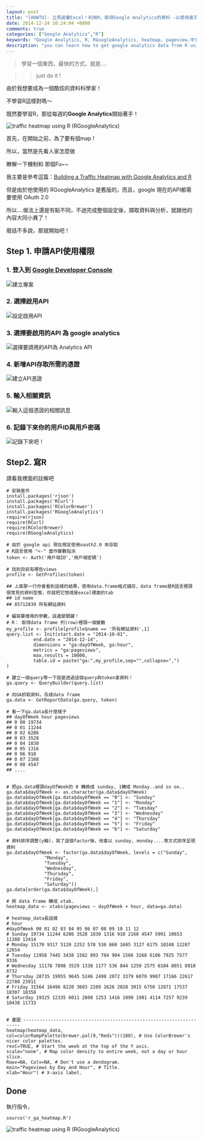 ```yaml
---
layout: post
title: "[HOWTO]- 立馬拋棄Excel！利用R，取得Google Analytics的資料 -以使用者流量的時間畫heatmap為example"
date: 2014-12-24 10:24:04 +0800
comments: true
categories: ["Google Analytics","R"]
keywords: "Google Analytics, R, RGoogleAnalytics, heatmap, pageview,中文"
description: "you can learn how to get google analytics data from R using RGoogleAnalytics and I use traffic time as an example，利用R取得使用者pageviews的時間分佈"
---
```


> 學習一個東西，最快的方式，就是....

> > just do it !

由於我想要成為一個酷炫的資料科學家！

不學習R這樣對嗎～

既然要學習R，那從每週的**Google Analytics**開始著手！

<img src="https://dl.dropboxusercontent.com/u/22307926/Blog%20Image/HowTo-%20get%20google%20analytics%20using%20R%28RGoogleAnalytics%29%20using%20user%27s%20pageviews%20time%20as%20an%20example/Rplot.png" alt="traffic heatmap using R (RGoogleAnalytics)">

<!-- more -->


首先，在開始之前，為了要有個map !

所以，當然是先看人家怎麼做

瞭解一下機制和 那個Fu~~

我主要是參考這篇：[Building a Traffic Heatmap with Google Analytics and R](http://viget.com/inspire/how-to-build-a-traffic-heatmap-using-google-analytics-and-r)


但是由於他使用的 RGoogleAnalytics 是舊版的，而且，google 現在的API都需要使用 OAuth 2.0

所以....做法上還是有點不同，不過完成整個設定後，擷取資料與分析，就跟他的內容大同小異了！

廢話不多說，那就開始吧！

## Step 1. 申請API使用權限

### 1. 登入到 [Google Developer Console](http://cloud.google.com/console)

<img src="https://dl.dropboxusercontent.com/u/22307926/Blog%20Image/HowTo-%20get%20google%20analytics%20using%20R%28RGoogleAnalytics%29%20using%20user%27s%20pageviews%20time%20as%20an%20example/%E8%9E%A2%E5%B9%95%E5%BF%AB%E7%85%A7%202014-12-24%20%E4%B8%8B%E5%8D%8811.16.19.png" alt="建立專案">

### 2. 選擇啟用API

<img src="https://dl.dropboxusercontent.com/u/22307926/Blog%20Image/HowTo-%20get%20google%20analytics%20using%20R%28RGoogleAnalytics%29%20using%20user%27s%20pageviews%20time%20as%20an%20example/%E8%9E%A2%E5%B9%95%E5%BF%AB%E7%85%A7%202014-12-24%20%E4%B8%8B%E5%8D%8811.16.31.png" alt="設定啟用API">

### 3. 選擇要啟用的API 為 google analytics

<img src="https://dl.dropboxusercontent.com/u/22307926/Blog%20Image/HowTo-%20get%20google%20analytics%20using%20R%28RGoogleAnalytics%29%20using%20user%27s%20pageviews%20time%20as%20an%20example/%E8%9E%A2%E5%B9%95%E5%BF%AB%E7%85%A7%202014-12-24%20%E4%B8%8B%E5%8D%8811.16.35.png" alt="選擇要請用的API為 Analytics API">

### 4. 新增API存取所需的憑證

<img src="https://dl.dropboxusercontent.com/u/22307926/Blog%20Image/HowTo-%20get%20google%20analytics%20using%20R%28RGoogleAnalytics%29%20using%20user%27s%20pageviews%20time%20as%20an%20example/%E8%9E%A2%E5%B9%95%E5%BF%AB%E7%85%A7%202014-12-24%20%E4%B8%8B%E5%8D%8811.16.45.png" alt="建立API憑證">

### 5. 輸入相關資訊

<img src="https://dl.dropboxusercontent.com/u/22307926/Blog%20Image/HowTo-%20get%20google%20analytics%20using%20R%28RGoogleAnalytics%29%20using%20user%27s%20pageviews%20time%20as%20an%20example/%E8%9E%A2%E5%B9%95%E5%BF%AB%E7%85%A7%202014-12-24%20%E4%B8%8B%E5%8D%8811.16.52.png" alt="輸入這個憑證的相關訊息">

### 6. 記錄下來你的用戶ID與用戶密碼

<img src="https://dl.dropboxusercontent.com/u/22307926/Blog%20Image/HowTo-%20get%20google%20analytics%20using%20R%28RGoogleAnalytics%29%20using%20user%27s%20pageviews%20time%20as%20an%20example/%E8%9E%A2%E5%B9%95%E5%BF%AB%E7%85%A7%202014-12-24%20%E4%B8%8B%E5%8D%8811.17.02.png" alt="記錄下來吧！">

## Step2. 寫R 

請看我裡面的註解吧

    # 安裝套件
    install.packages('rjson')
    install.packages('RCurl')
    install.packages('RColorBrewer')
    install.packages('RGoogleAnalytics')
    require(rjson)
    require(RCurl)
    require(RColorBrewer)
    require(RGoogleAnalytics)
     
    # 由於 google api 現在規定使用oauth2.0 來存取
    # R語言使用 "<-" 當作變數指派
    token <- Auth('用戶端ID','用戶端密碼')
     
    # 找到目前有哪些views
    profile <- GetProfiles(token)
     
    ## 上面那一行你會看到這樣的結果，使用data.frame格式儲存，data frame是R語言裡頭很常見的資料型態，你就把它想成是excel裡面的tab
    ## id name
    ## 85712839 所有網站資料
     
    # 編寫要搜尋的參數，這邊是關鍵！
    # R： 取得data frame 列(row)裡頭一個變數
    my_profile <- profile[profile$name == '所有網站資料',1]
    query.list <- Init(start.date = "2014-10-01",
              end.date = "2014-12-14",
              dimensions = "ga:dayOfWeek, ga:hour",
              metrics = "ga:pageviews",
              max.results = 10000,
              table.id = paste("ga:",my_profile,sep="",collapse=",")
    )
    
    # 建立一個query等一下就是透過這個query與token拿資料！
    ga.query <- QueryBuilder(query.list)
     
    # 向GA抓取資料，存成data frame
    ga.data <- GetReportData(ga.query, token)
     
    # 看一下ga.data長什麼樣子
    ## dayOfWeek hour pageviews
    ## 0 00 19734
    ## 0 01 11244
    ## 0 02 6286
    ## 0 03 3528
    ## 0 04 1830
    ## 0 05 1316
    ## 0 06 910
    ## 0 07 2168
    ## 0 08 4547
    ## ....
     
     
    # 把ga.data裡頭dayOfWeek的 0 轉換成 sunday, 1轉成 Monday..and so on..
    ga.data$dayOfWeek <- as.character(ga.data$dayOfWeek)
    ga.data$dayOfWeek[ga.data$dayOfWeek == "0"] <- "Sunday"
    ga.data$dayOfWeek[ga.data$dayOfWeek == "1"] <- "Monday"
    ga.data$dayOfWeek[ga.data$dayOfWeek == "2"] <- "Tuesday"
    ga.data$dayOfWeek[ga.data$dayOfWeek == "3"] <- "Wednesday"
    ga.data$dayOfWeek[ga.data$dayOfWeek == "4"] <- "Thursday"
    ga.data$dayOfWeek[ga.data$dayOfWeek == "5"] <- "Friday"
    ga.data$dayOfWeek[ga.data$dayOfWeek == "6"] <- "Saturday"
     
    # 資料排序調整(y軸)，寫了這個factor後，他會以 sunday, monday....等方式排序呈現資料
    ga.data$dayOfWeek <- factor(ga.data$dayOfWeek, levels = c("Sunday",
                  "Monday",
                  "Tuesday",
                  "Wednesday",
                  "Thursday",
                  "Friday",
                  "Saturday"))
    ga.data[order(ga.data$dayOfWeek),]
     
    # 將 data frame 轉成 xtab.
    heatmap_data <- xtabs(pageviews ~ dayOfWeek + hour, data=ga.data)
     
    # heatmap_data長這樣
    # hour
    #dayOfWeek 00 01 02 03 04 05 06 07 08 09 10 11 12
    # Sunday 19734 11244 6286 3528 1830 1316 910 2168 4547 5991 10653 11380 13414
    # Monday 15170 9317 5120 2252 578 536 860 1605 3127 6175 10248 12287 12654
    # Tuesday 11958 7445 3438 1582 893 784 904 1566 3268 6106 7925 7577 9336
    # Wednesday 11178 7898 3529 1338 1177 536 844 1250 2575 6104 8051 8910 8732
    # Thursday 28735 19955 9645 5246 2498 2072 3379 6070 9987 17166 22617 22780 23911
    # Friday 31564 16496 8220 3603 2209 1626 2028 3015 6750 12871 17537 18307 18358
    # Saturday 19325 12335 6011 2808 1253 1416 1090 1981 4114 7257 9239 10438 11733
     
     
    # 畫圖 ---------------------------------------------------------------------
    heatmap(heatmap_data,
    col=colorRampPalette(brewer.pal(9,"Reds"))(100), # Use ColorBrewer's nicer color palettes.
    revC=TRUE, # Start the week at the top of the Y axis.
    scale="none", # Map color density to entire week, not a day or hour slice.
    Rowv=NA, Colv=NA, # Don't use a dendogram.
    main="Pageviews by Day and Hour", # Title.
    xlab="Hour") # X-axis label. 

## Done 

執行指令，

    source('r_ga_heatmap.R')

<img src="https://dl.dropboxusercontent.com/u/22307926/Blog%20Image/HowTo-%20get%20google%20analytics%20using%20R%28RGoogleAnalytics%29%20using%20user%27s%20pageviews%20time%20as%20an%20example/Rplot.png" alt="traffic heatmap using R (RGoogleAnalytics)">